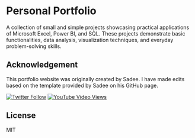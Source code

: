 # Personal Portfolio
A collection of small and simple projects showcasing practical applications of Microsoft Excel, Power BI, and SQL. These projects demonstrate basic functionalities, data analysis, visualization techniques, and everyday problem-solving skills.

## Acknowledgement
This portfolio website was originally created by Sadee. I have made edits based on the template provided by Sadee on his GitHub page.

[![Twitter Follow](https://img.shields.io/twitter/follow/codewithsadee_?style=social)](https://twitter.com/intent/follow?screen_name=codewithsadee_)
[![YouTube Video Views](https://img.shields.io/youtube/views/SoxmIlgf2zM?style=social)](https://youtu.be/SoxmIlgf2zM)

## License
MIT
